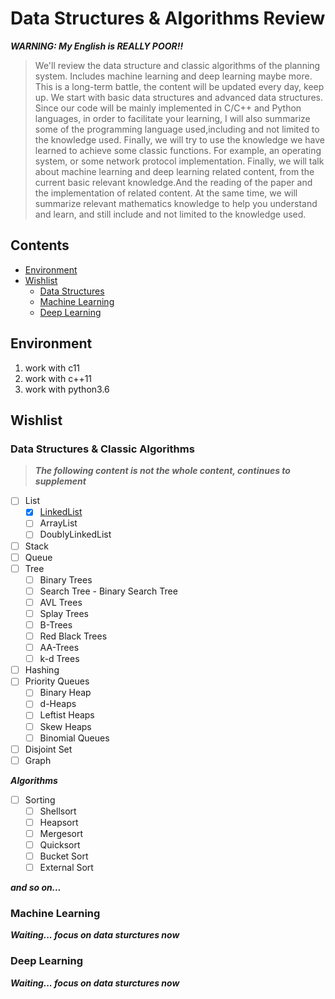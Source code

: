 # Data Structures & Algorithms Review

***WARNING: My English is REALLY POOR!!***

> We'll review the data structure and classic algorithms of the planning system. Includes machine learning and deep learning maybe more. This is a long-term battle, the content will be updated every day, keep up. We start with basic data structures and advanced data structures. Since our code will be mainly implemented in C/C++ and Python languages, in order to facilitate your learning, I will also summarize some of the programming language used,including and not limited to the knowledge used. Finally, we will try to use the knowledge we have learned to achieve some classic functions. For example, an operating system, or some network protocol implementation. Finally, we will talk about machine learning and deep learning related content, from the current basic relevant knowledge.And the reading of the paper and the implementation of related content. At the same time, we will summarize relevant mathematics knowledge to help you understand and learn, and still include and not limited to the knowledge used.

## Contents
- [Environment](#Environment)
- [Wishlist](#Wishlist)
    - [Data Structures](data-structures--classic-algorithms)
    - [Machine Learning](#Machine-Learning)
    - [Deep Learning](#Deep-Learning)

## Environment

1. work with c11
2. work with c++11
3. work with python3.6

## Wishlist

### Data Structures & Classic Algorithms

> ***The following content is not the whole content, continues to supplement***

- [ ] List
	- [x] [LinkedList](https://github.com/sherlockblaze/data_structures_review/blob/master/lists/README.md#LinkedList)
	- [ ] ArrayList
	- [ ] DoublyLinkedList
- [ ] Stack
- [ ] Queue
- [ ] Tree
	- [ ] Binary Trees
	- [ ] Search Tree - Binary Search Tree
	- [ ] AVL Trees
	- [ ] Splay Trees
	- [ ] B-Trees
	- [ ] Red Black Trees
	- [ ] AA-Trees
	- [ ] k-d Trees
- [ ] Hashing
- [ ] Priority Queues
	- [ ] Binary Heap
	- [ ] d-Heaps
	- [ ] Leftist Heaps
	- [ ] Skew Heaps
	- [ ] Binomial Queues
- [ ] Disjoint Set
- [ ] Graph

***Algorithms***

- [ ] Sorting
	- [ ] Shellsort
	- [ ] Heapsort
	- [ ] Mergesort
	- [ ] Quicksort
	- [ ] Bucket Sort
	- [ ] External Sort

***and so on...***

### Machine Learning

***Waiting... focus on data sturctures now***

### Deep Learning

***Waiting... focus on data sturctures now***
